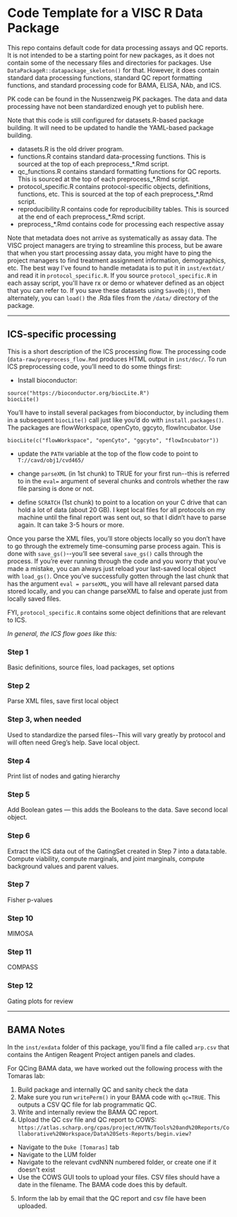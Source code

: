 # Code Template for a VISC R Data Package

This repo contains default code for data processing assays and QC reports. It is not intended to be a starting point for new packages, as it does not contain some of the necessary files and directories for packages. Use `DataPackageR::datapackage_skeleton()` for that. However, it does contain standard data processing functions, standard QC report formatting functions, and standard processing code for BAMA, ELISA, NAb, and ICS.

PK code can be found in the Nussenzweig PK packages. The data and data processing have not been standardized enough yet to publish here.

Note that this code is still configured for datasets.R-based package building. It will need to be updated to handle the YAML-based package building.

* datasets.R is the old driver program.
* functions.R contains standard data-processing functions. This is sourced at the top of each preprocess_*.Rmd script.
* qc_functions.R contains standard formatting functions for QC reports. This is sourced at the top of each preprocess_*.Rmd script.
* protocol_specific.R contains protocol-specific objects, definitions, functions, etc. This is sourced at the top of each preprocess_*.Rmd script.
* reproducibility.R contains code for reproducibility tables. This is sourced at the end of each preprocess_*.Rmd script.
* preprocess_*.Rmd contains code for processing each respective assay

Note that metadata does not arrive as systematically as assay data. The VISC project managers are trying to streamline this process, but be aware that when you start processing assay data, you might have to ping the project managers to find treatment assignment information, demographics, etc. The best way I've found to handle metadata is to put it in `inst/extdat/` and read it in `protocol_specific.R`. If you source `protocol_specific.R` in each assay script, you'll have rx or demo or whatever defined as an object that you can refer to. If you save these datasets using `SaveObj()`, then alternately, you can `load()` the .Rda files from the `/data/` directory of the package.

---

## ICS-specific processing
This is a short description of the ICS processing flow. The processing code (`data-raw/preprocess_flow.Rmd` produces HTML output in `inst/doc/`. To run ICS preprocessing code, you’ll need to do some things first:

* Install bioconductor: 

```
source("https://bioconductor.org/biocLite.R")
biocLite()
```

You’ll have to install several packages from bioconductor, by including them in a subsequent `biocLite()` call just like you’d do with `install.packages()`. The packages are flowWorkspace, openCyto, ggcyto, flowIncubator. Use

```
biocLite(c("flowWorkspace", "openCyto", "ggcyto", "flowIncubator"))
```

* update the `PATH` variable at the top of the flow code to point to `T://cavd/obj1/cvd465/`

* change `parseXML` (in 1st chunk) to TRUE for your first run--this is referred to in the `eval=` argument of several chunks and controls whether the raw file parsing is done or not.

* define `SCRATCH` (1st chunk) to point to a location on your C drive that can hold a lot of data (about 20 GB). I kept local files for all protocols on my machine until the final report was sent out, so that I didn’t have to parse again. It can take 3-5 hours or more.

Once you parse the XML files, you’ll store objects locally so you don’t have to go through the extremely time-consuming parse process again. This is done with `save_gs()`--you’ll see several `save_gs()` calls through the process. If you’re ever running through the code and you worry that you’ve made a mistake, you can always just reload your last-saved local object with `load_gs()`. Once you’ve successfully gotten through the last chunk that has the argument `eval = parseXML`, you will have all relevant parsed data stored locally, and you can change parseXML to false and operate just from locally saved files.

FYI, `protocol_specific.R` contains some object definitions that are relevant to ICS.

*In general, the ICS flow goes like this:*

### Step 1 
Basic definitions, source files, load packages, set options

### Step 2
Parse XML files, save first local object

### Step 3, when needed
Used to standardize the parsed files--This will vary greatly by protocol and will often need Greg’s help. Save local object.

### Step 4
Print list of nodes and gating hierarchy

### Step 5
Add Boolean gates — this adds the Booleans to the data. Save second local object.

### Step 6
Extract the ICS data out of the GatingSet created in Step 7 into a data.table. Compute viability, compute marginals, and joint marginals, compute background values and parent values.

### Step 7
Fisher p-values

### Step 10
MIMOSA

### Step 11
COMPASS

### Step 12
Gating plots for review

---

## BAMA Notes

In the `inst/exdata` folder of this package, you'll find a file called `arp.csv` that contains the Antigen Reagent Project antigen panels and clades.

For QCing BAMA data, we have worked out the following process with the Tomaras lab:
1. Build package and internally QC and sanity check the data
2. Make sure you run `writePerm()` in your BAMA code with `qc=TRUE`. This outputs a CSV QC file for lab programmatic QC.
3. Write and internally review the BAMA QC report.
4. Upload the QC csv file and QC report to COWS: `https://atlas.scharp.org/cpas/project/HVTN/Tools%20and%20Reports/Collaborative%20Workspace/Data%20Sets-Reports/begin.view?`
  * Navigate to the `Duke [Tomaras]` tab
  * Navigate to the LUM folder
  * Navigate to the relevant cvdNNN numbered folder, or create one if it doesn't exist
  * Use the COWS GUI tools to upload your files. CSV files should have a date in the filename. The BAMA code does this by default.
5. Inform the lab by email that the QC report and csv file have been uploaded.
